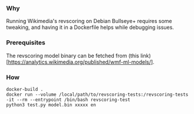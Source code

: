 ### Why

Running Wikimedia's revscoring on Debian Bullseye+ requires some tweaking, and having it in a Dockerfile helps while debugging issues.

### Prerequisites

The revscoring model binary can be fetched from (this link)[https://analytics.wikimedia.org/published/wmf-ml-models/].

### How

```
docker-build .
docker run --volume /local/path/to/revscoring-tests:/revscoring-tests -it --rm --entrypoint /bin/bash revscoring-test
python3 test.py model.bin xxxxx en
